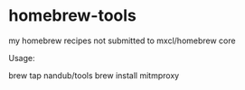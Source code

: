homebrew-tools
=========

my homebrew recipes not submitted to mxcl/homebrew core

Usage:

  brew tap nandub/tools
  brew install mitmproxy
  
